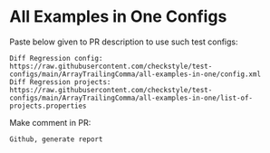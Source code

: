 # All Examples in One Configs
Paste below given to PR description to use such test configs:
```
Diff Regression config: https://raw.githubusercontent.com/checkstyle/test-configs/main/ArrayTrailingComma/all-examples-in-one/config.xml
Diff Regression projects: https://raw.githubusercontent.com/checkstyle/test-configs/main/ArrayTrailingComma/all-examples-in-one/list-of-projects.properties
```
Make comment in PR:
```
Github, generate report
```
